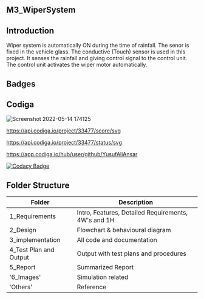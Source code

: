 ## M3_WiperSystem

## Introduction

Wiper system is automatically ON during the time of rainfall. The senor is fixed in the vehicle glass. The conductive (Touch) sensor is used in this project. It senses the rainfall and giving control signal to the control unit. The control unit activates the wiper motor automatically.

## Badges

## Codiga
![Screenshot 2022-05-14 174125](https://user-images.githubusercontent.com/102678112/168425151-b210787d-e7fb-4f85-ae6c-b2a75e3e79b1.png)

https://api.codiga.io/project/33477/score/svg

https://api.codiga.io/project/33477/status/svg

https://app.codiga.io/hub/user/github/YusufAliAnsar

[![Codacy Badge](https://app.codacy.com/project/badge/Grade/59257ead9b1f4e459ba964248039ffab)](https://www.codacy.com/gh/YusufAliAnsar/M3_WiperSystem/dashboard?utm_source=github.com&amp;utm_medium=referral&amp;utm_content=YusufAliAnsar/M3_WiperSystem&amp;utm_campaign=Badge_Grade)

## Folder Structure

| Folder | Description |
|--------|-------------|
| 1_Requirements | Intro, Features, Detailed Requirements, 4W's and 1H |
| 2_Design | Flowchart & behavioural diagram |
| 3_implementation  | All code and documentation |
| 4_Test Plan and Output |	Output with test plans and procedures |
| 5_Report |	Summarized Report |
| '6_Images' |	Simulation related  |
|'Others' | 	Reference |
